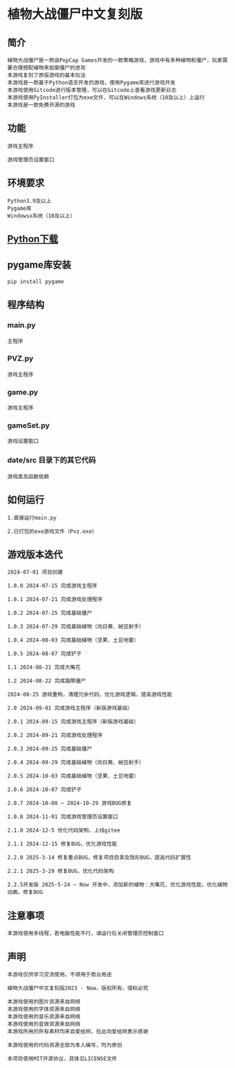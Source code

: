 # 植物大战僵尸中文复刻版

## 简介

    植物大战僵尸是一款由PopCap Games开发的一款策略游戏，游戏中有多种植物和僵尸，玩家需要合理搭配植物来抵御僵尸的进攻
    本游戏复刻了原版游戏的基本玩法
    本游戏是一款基于Python语言开发的游戏，使用Pygame库进行游戏开发
    本游戏使用Gitcode进行版本管理，可以在Gitcode上查看游戏更新日志
    本游戏使用PyInstaller打包为exe文件，可以在Windows系统（10及以上）上运行
    本游戏是一款免费开源的游戏

## 功能

    游戏主程序

    游戏管理员设置窗口

## 环境要求

    Python3.9及以上
    Pygame库
    Windowsx系统（10及以上）

## [Python下载](https://www.python.org/downloads/)

## pygame库安装

    pip install pygame

## 程序结构

### main.py

    主程序

### PVZ.py

    游戏主程序

### game.py

    游戏主程序

### gameSet.py

    游戏设置窗口

### date/src 目录下的其它代码

    游戏类及函数依赖

## 如何运行

    1.直接运行main.py

    2.已打包的exe游戏文件（Pvz.exe）

## 游戏版本迭代

    2024-07-01 项目创建

    1.0.0 2024-07-15 完成游戏主程序

    1.0.1 2024-07-21 完成游戏处理程序

    1.0.2 2024-07-25 完成基础僵尸

    1.0.3 2024-07-29 完成基础植物（向日葵、豌豆射手）

    1.0.4 2024-08-03 完成基础植物（坚果、土豆地雷）

    1.0.5 2024-08-07 完成铲子

    1.1 2024-08-21 完成大嘴花

    1.2 2024-08-22 完成路障僵尸

    2024-08-25 游戏重构，清理冗余代码，优化游戏逻辑，提高游戏性能

    2.0 2024-09-01 完成游戏主程序（新版游戏基础）

    2.0.1 2024-09-15 完成游戏主程序（新版游戏基础）

    2.0.2 2024-09-21 完成游戏处理程序

    2.0.3 2024-09-25 完成基础僵尸

    2.0.4 2024-09-29 完成基础植物（向日葵、豌豆射手）

    2.0.5 2024-10-03 完成基础植物（坚果、土豆地雷）

    2.0.6 2024-10-07 完成铲子

    2.0.7 2024-10-08 ~ 2024-10-29 游戏BUG修复

    2.0.8 2024-11-01 完成游戏管理员设置窗口

    2.1.0 2024-12-5 优化代码架构，上线gitee

    2.1.1 2024-12-15 修复BUG，优化游戏性能

    2.2.0 2025-3-14 修复重点BUG，修复项目目录及隐形BUG，提高代码扩展性

    2.2.1 2025-3-29 修复BUG，优化代码架构

    2.2.5开发版 2025-5-24 ~ Now 开发中，添加新的植物：大嘴花，优化游戏性能，优化植物动画，修复BUG
    
## 注意事项

    本游戏使用多线程，若电脑性能不行，请运行后关闭管理员控制窗口

## 声明

    本游戏仅供学习交流使用，不得用于商业用途

    植物大战僵尸中文复刻版2023 - Now，版权所有，侵权必究

    本游戏使用的图片资源来自网络
    本游戏使用的字体资源来自网络
    本游戏使用的音乐资源来自网络
    本游戏使用的音效资源来自网络
    本游戏所用的所有素材均来自爱给网，在此向爱给网表示感谢

    本游戏使用的代码资源全部为本人编写，均为原创

    本项目使用MIT开源协议，具体见LICENSE文件
